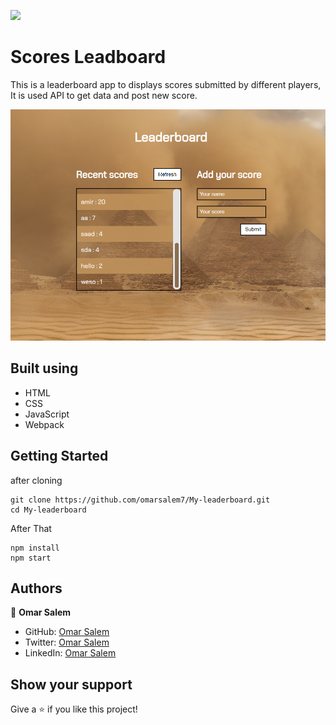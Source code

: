 ![](https://img.shields.io/badge/Microverse-blueviolet)

# Scores Leadboard

This is a leaderboard app to displays scores submitted by different players, It is used API to get data and post new score.

![screenshot](./game.png)

## Built using

- HTML
- CSS
- JavaScript
- Webpack


## Getting Started

after cloning
```
git clone https://github.com/omarsalem7/My-leaderboard.git
cd My-leaderboard

```
After That
```
npm install
npm start
```


## Authors

👤 **Omar Salem**

- GitHub: [Omar Salem](https://github.com/omarsalem7)
- Twitter: [Omar Salem](https://twitter.com/Omar80491499)
- LinkedIn: [Omar Salem](https://www.linkedin.com/in/omar-salem-a6945b177/)


## Show your support

Give a ⭐️ if you like this project!

